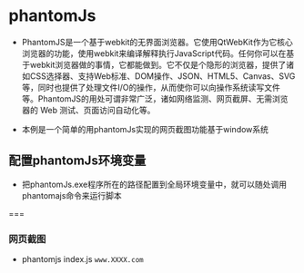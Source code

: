 # phantomJs

* PhantomJS是一个基于webkit的无界面浏览器。它使用QtWebKit作为它核心浏览器的功能，使用webkit来编译解释执行JavaScript代码。任何你可以在基于webkit浏览器做的事情，它都能做到。它不仅是个隐形的浏览器，提供了诸如CSS选择器、支持Web标准、DOM操作、JSON、HTML5、Canvas、SVG等，同时也提供了处理文件I/O的操作，从而使你可以向操作系统读写文件等。PhantomJS的用处可谓非常广泛，诸如网络监测、网页截屏、无需浏览器的 Web 测试、页面访问自动化等。

* 本例是一个简单的用phantomJs实现的网页截图功能基于window系统

## 配置phantomJs环境变量

* 把phantomJs.exe程序所在的路径配置到全局环境变量中，就可以随处调用phantomajs命令来运行脚本

===

### 网页截图

* phantomjs index.js `www.XXXX.com`
